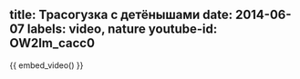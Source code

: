 title: Трасогузка с детёнышами
date: 2014-06-07
labels: video, nature
youtube-id: OW2Im_cacc0
---

{{ embed_video() }}
